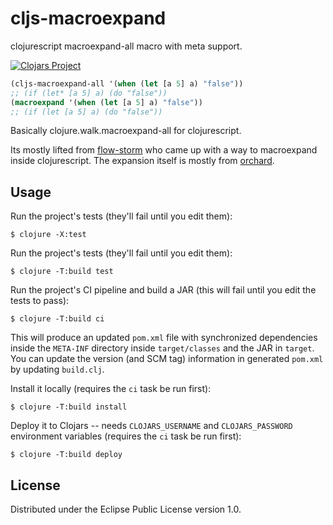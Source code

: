 # cljs-macroexpand

clojurescript macroexpand-all macro with meta support.

[![Clojars Project](https://img.shields.io/clojars/v/net.clojars.cyrik/cljs-macroexpand.svg)](https://clojars.org/net.clojars.cyrik/cljs-macroexpand)


```clojure
(cljs-macroexpand-all '(when (let [a 5] a) "false"))
;; (if (let* [a 5] a) (do "false"))
(macroexpand '(when (let [a 5] a) "false"))
;; (if (let [a 5] a) (do "false"))
```

Basically clojure.walk.macroexpand-all for clojurescript.

Its mostly lifted from [flow-storm](https://github.com/jpmonettas/flow-storm/blob/master/src/flow_storm/instrument.clj) who came up with a way to macroexpand inside clojurescript. The expansion itself is mostly from [orchard](https://github.com/clojure-emacs/orchard/blob/master/src/orchard/meta.clj#L313).


## Usage

Run the project's tests (they'll fail until you edit them):

    $ clojure -X:test

Run the project's tests (they'll fail until you edit them):

    $ clojure -T:build test

Run the project's CI pipeline and build a JAR (this will fail until you edit the tests to pass):

    $ clojure -T:build ci

This will produce an updated `pom.xml` file with synchronized dependencies inside the `META-INF`
directory inside `target/classes` and the JAR in `target`. You can update the version (and SCM tag)
information in generated `pom.xml` by updating `build.clj`.

Install it locally (requires the `ci` task be run first):

    $ clojure -T:build install

Deploy it to Clojars -- needs `CLOJARS_USERNAME` and `CLOJARS_PASSWORD` environment
variables (requires the `ci` task be run first):

    $ clojure -T:build deploy

## License

Distributed under the Eclipse Public License version 1.0.
